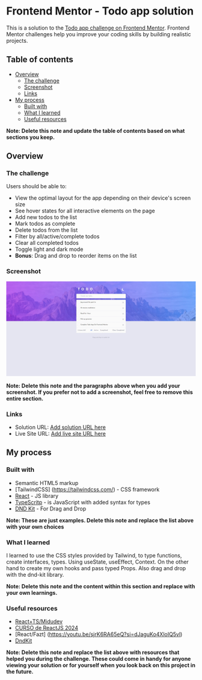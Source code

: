 # Frontend Mentor - Todo app solution

This is a solution to the [Todo app challenge on Frontend Mentor](https://www.frontendmentor.io/challenges/todo-app-Su1_KokOW). Frontend Mentor challenges help you improve your coding skills by building realistic projects.

## Table of contents

- [Overview](#overview)
  - [The challenge](#the-challenge)
  - [Screenshot](#screenshot)
  - [Links](#links)
- [My process](#my-process)
  - [Built with](#built-with)
  - [What I learned](#what-i-learned)
  - [Useful resources](#useful-resources)

**Note: Delete this note and update the table of contents based on what sections you keep.**

## Overview

### The challenge

Users should be able to:

- View the optimal layout for the app depending on their device's screen size
- See hover states for all interactive elements on the page
- Add new todos to the list
- Mark todos as complete
- Delete todos from the list
- Filter by all/active/complete todos
- Clear all completed todos
- Toggle light and dark mode
- **Bonus**: Drag and drop to reorder items on the list

### Screenshot

![](./screenshots-todo-app.jpeg)

**Note: Delete this note and the paragraphs above when you add your screenshot. If you prefer not to add a screenshot, feel free to remove this entire section.**

### Links

- Solution URL: [Add solution URL here](https://your-solution-url.com)
- Live Site URL: [Add live site URL here]([https://todoapp-react-ts-tailwind.netlify.app/])

## My process

### Built with

- Semantic HTML5 markup
- [TailwindCSS] (https://tailwindcss.com/) - CSS framework
- [React](https://reactjs.org/) - JS library
- [TypeScritp](https://www.typescriptlang.org/) - is JavaScript with added syntax for types
- [DND Kit](https://dndkit.com/) - For Drag and Drop

**Note: These are just examples. Delete this note and replace the list above with your own choices**

### What I learned

I learned to use the CSS styles provided by Tailwind, to type functions, create interfaces, types. Using useState, useEffect, Context. On the other hand to create my own hooks and pass typed Props. Also drag and drop with the dnd-kit library.

**Note: Delete this note and the content within this section and replace with your own learnings.**

### Useful resources

- [React+TS/Midudev](https://youtu.be/4lAYfsq-2TE?si=N3wrTfnxU61U4jEw)
- [CURSO de ReactJS 2024](https://www.youtube.com/watch?v=8GFmoynezyA&t=1342s)
- [React/Fazt] (https://youtu.be/sjrK6RA65eQ?si=dJaguKo4XloIQ5vl)
- [DndKit](https://youtu.be/swFjfjLXe3I?si=1Vc_CvzTL6vv6FU2)

**Note: Delete this note and replace the list above with resources that helped you during the challenge. These could come in handy for anyone viewing your solution or for yourself when you look back on this project in the future.**
